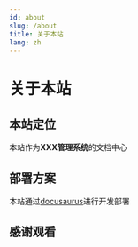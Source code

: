 ```yaml
---
id: about
slug: /about
title: 关于本站
lang: zh
---
```


# 关于本站

## 本站定位
本站作为**XXX管理系统**的文档中心

## 部署方案
本站通过[docusaurus](https://docusaurus.io/zh-CN/docs#gitbook)进行开发部署

## 感谢观看
